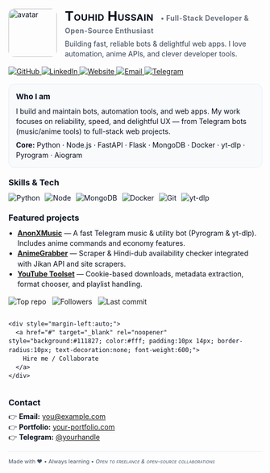 <!-- PROFITOLO – GitHub Profile BIO (HTML) -->
<div style="font-family: -apple-system, BlinkMacSystemFont, 'Segoe UI', Roboto, 'Helvetica Neue', Arial; line-height:1.45; color:#0b1220; max-width:880px;">

  <!-- Header -->
  <div style="display:flex; align-items:center; gap:16px;">
    <img src="https://avatars.githubusercontent.com/u/000000?v=4" alt="avatar" width="96" height="96" style="border-radius:12px; object-fit:cover;">
    <div>
      <h1 style="margin:0; font-size:26px; letter-spacing:0.4px;">
        <span style="font-variant: small-caps;">Touhid Hussain</span> <!-- change name if needed -->
        <span style="font-size:14px; color:#6b7280; margin-left:8px;">• Full-Stack Developer & Open-Source Enthusiast</span>
      </h1>
      <p style="margin:6px 0 0; color:#334155;">Building fast, reliable bots & delightful web apps. I love automation, anime APIs, and clever developer tools.</p>
    </div>
  </div>

  <!-- Social badges -->
  <p style="margin-top:14px;">
    <a href="#" target="_blank" rel="noopener">
      <img alt="GitHub" src="https://img.shields.io/badge/GitHub-@TouhidH-black?logo=github&style=for-the-badge">
    </a>
    <a href="#" target="_blank" rel="noopener">
      <img alt="LinkedIn" src="https://img.shields.io/badge/LinkedIn-Connect-blue?logo=linkedin&style=for-the-badge">
    </a>
    <a href="#" target="_blank" rel="noopener">
      <img alt="Website" src="https://img.shields.io/badge/Website-Portfolio-orange?logo=google-chrome&style=for-the-badge">
    </a>
    <a href="mailto:you@example.com" target="_blank" rel="noopener">
      <img alt="Email" src="https://img.shields.io/badge/Email-hello%40you-lightgrey?logo=gmail&style=for-the-badge">
    </a>
    <a href="#" target="_blank" rel="noopener">
      <img alt="Telegram" src="https://img.shields.io/badge/Telegram-Message-blue?logo=telegram&style=for-the-badge">
    </a>
  </p>

  <!-- Quick summary -->
  <div style="background:#f8fafc; border:1px solid #e6eef6; padding:14px; border-radius:12px; margin-top:12px;">
    <strong style="font-size:15px;">Who I am</strong>
    <p style="margin:8px 0 0;">
      I build and maintain bots, automation tools, and web apps. My work focuses on reliability, speed, and delightful UX — from Telegram bots (music/anime tools) to full-stack web projects.
    </p>
    <p style="margin:6px 0 0;"><strong>Core:</strong> Python · Node.js · FastAPI · Flask · MongoDB · Docker · yt-dlp · Pyrogram · Aiogram</p>
  </div>

  <!-- Skills & Tech -->
  <h3 style="margin-top:18px; margin-bottom:8px;">Skills & Tech</h3>
  <p style="margin:0 0 12px;">
    <img alt="Python" src="https://img.shields.io/badge/Python-3.11-blue?logo=python" style="margin-right:6px;">
    <img alt="Node" src="https://img.shields.io/badge/Node.js-18-green?logo=node.js" style="margin-right:6px;">
    <img alt="MongoDB" src="https://img.shields.io/badge/MongoDB-Atlas-4ea94b?logo=mongodb" style="margin-right:6px;">
    <img alt="Docker" src="https://img.shields.io/badge/Docker-Containers-2496ed" style="margin-right:6px;">
    <img alt="Git" src="https://img.shields.io/badge/Git-VersionControl-orange" style="margin-right:6px;">
    <img alt="yt-dlp" src="https://img.shields.io/badge/yt--dlp-Downloader-black" style="margin-right:6px;">
  </p>

  <!-- Featured Projects -->
  <h3 style="margin-top:18px; margin-bottom:8px;">Featured projects</h3>
  <ul style="margin-top:0; padding-left:18px;">
    <li><strong><a href="#" target="_blank">AnonXMusic</a></strong> — A fast Telegram music & utility bot (Pyrogram & yt-dlp). Includes anime commands and economy features.</li>
    <li><strong><a href="#" target="_blank">AnimeGrabber</a></strong> — Scraper & Hindi-dub availability checker integrated with Jikan API and site scrapers.</li>
    <li><strong><a href="#" target="_blank">YouTube Toolset</a></strong> — Cookie-based downloads, metadata extraction, format chooser, and playlist handling.</li>
  </ul>

  <!-- Stats / CTA -->
  <div style="display:flex; gap:12px; align-items:center; margin-top:12px; flex-wrap:wrap;">
    <a href="#" target="_blank" rel="noopener" style="text-decoration:none;">
      <img alt="Top repo" src="https://img.shields.io/github/stars/YourUser/YourRepo?style=for-the-badge">
    </a>
    <a href="#" target="_blank" rel="noopener" style="text-decoration:none;">
      <img alt="Followers" src="https://img.shields.io/github/followers/YourUser?label=Followers&style=for-the-badge">
    </a>
    <a href="#" target="_blank" rel="noopener" style="text-decoration:none;">
      <img alt="Last commit" src="https://img.shields.io/github/last-commit/YourUser/YourRepo?style=for-the-badge">
    </a>

    <div style="margin-left:auto;">
      <a href="#" target="_blank" rel="noopener" style="background:#111827; color:#fff; padding:10px 14px; border-radius:10px; text-decoration:none; font-weight:600;">
        Hire me / Collaborate
      </a>
    </div>
  </div>

  <!-- Contact + How to reach -->
  <h3 style="margin-top:18px; margin-bottom:6px;">Contact</h3>
  <p style="margin:0 0 8px;">
    👉 <strong>Email:</strong> <a href="mailto:you@example.com">you@example.com</a><br>
    👉 <strong>Portfolio:</strong> <a href="#" target="_blank">your-portfolio.com</a><br>
    👉 <strong>Telegram:</strong> <a href="#" target="_blank">@yourhandle</a>
  </p>

  <!-- Footer -->
  <div style="border-top:1px solid #e6eef6; margin-top:18px; padding-top:12px; color:#475569; font-size:13px;">
    <p style="margin:0;">
      <small>Made with ❤️ • Always learning • <em style="font-variant:small-caps">Open to freelance & open-source collaborations</em></small>
    </p>
  </div>
</div>
